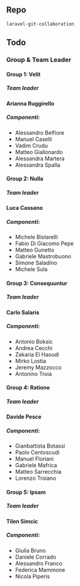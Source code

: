 ## Repo
`laravel-git-collaboration`

## Todo
### Group & Team Leader
#### Group 1: Velit
##### Team leader
**Arianna Ruggirello**

##### Componenti:
- Alessandro Belfiore
- Manuel Caselli
- Vadim Crudu
- Matteo Giallonardo
- Alessandra Martera
- Alessandra Spalla

#### Group 2: Nulla
##### Team leader
**Luca Cassano**

##### Componenti:
- Michele Bistarelli
- Fabio Di Giacomo Pepe
- Matteo Gunetto
- Gabriele Mastrobuono
- Simone Saladino
- Michele Sula


#### Group 3: Consequuntur
##### Team leader
**Carlo Salaris**

##### Componenti:
- Antonio Boksic
- Andrea Cecchi
- Zakaria El Haoudi
- Mirko Lostia
- Jeremy Mazzocco
- Antonino Troia


#### Group 4: Ratione
##### Team leader
**Davide Pesce**

##### Componenti:
- Gianbattista Botassi
- Paolo Centoscudi
- Manuel Floriani
- Gabriele Mafrica
- Matteo Sarrecchia
- Lorenzo Troiano


#### Group 5: Ipsam
##### Team leader
**Tilen Simcic**

##### Componenti:
- Giulia Bruno
- Daniele Corrado
- Alessandro Franco
- Federica Mammone
- Nicola Piperis
